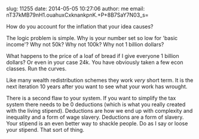 slug:    11255
date:    2014-05-05 10:27:06
author:  me
email:   nT37kMB79nH1.ouahuxCxknankpnK.+P+8B7SaY7N03_s=

How do you account for the inflation that your idea causes?

The logic problem is simple.  Why is your number set so low for 'basic
income'?  Why not 50k?  Why not 100k?  Why not 1 billion dollars?

What happens to the price of a loaf of bread if I give everyone 1
billion dollars?  Or even in your case 24k.  You have obviously taken
a few econ classes.  Run the curves.

Like many wealth redistribution schemes they work *very* short term.
It is the next iteration 10 years after you want to see what your work
has wrought.

There is a second flaw to your system.  If you want to simplify the
tax system there needs to be 0 deductions (which is what you really
created with the living stipend).  Deductions are how we end up with
complexity and inequality and a form of wage slavery.  Deductions are
a form of slavery.  Your stipend is an even better way to shackle
people.  Do as I say or loose your stipend.  That sort of thing.
